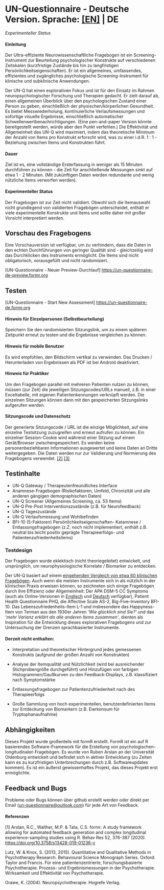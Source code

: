 
# UN-Questionnaire - Deutsche Version. Sprache: [[EN]](https://github.com/UN-Questionnaire/UN-Questionnaire-de) | DE

*Experimenteller Status*
#### Einleitung

Der Ultra-effiziente Neurowissenschaftliche Fragebogen ist ein Screening-Instrument zur Beurteilung psychologischer Konstrukte auf verschiedenen Zeitskalen (kurzfristige Zustände bis hin zu langfristigen Persönlichkeitseigenschaften). Er ist ein allgemeines, umfassendes, effizientes und zugängliches psychologische Screening-Instrument für klinische und subklinische Anwendungen.

Der UN-Q hat einen explorativen Fokus und ist für den Einsatz im Rahmen neuropsychologischer Forschung und Therapien gedacht. Er zielt darauf ab, einen allgemeinen Überblick über den psychologischen Zustand einer Person zu geben, einschließlich der physischen/körperlichen Gesundheit. Es bietet Messwiederholung, kontinuierliche Verlaufsmessungen und sofortige visuelle Ergebnisse, einschließlich automatischer Schwellenwertbenachrichtigungen. (Eine pen-and-paper Version könnte bereitgestellt werden, würde aber den Punkt verfehlen.) Die Effektivität und Allgemeinheit des UN-Q wird maximiert, indem das theoretische Minimum der Anzahl von Items pro Konstrukt erforscht wird, was zu einer i.d.R. 1 : 1 -Beziehung zwischen Items und Konstrukten führt. 


#### Dauer
Ziel ist es, eine vollständige Ersterfassung in weniger als 15 Minuten durchführen zu können - die Zeit für anschließende Messungen sinkt auf etwa 1 - 2 Minuten. (Mit zukünftigen Daten werden redundante und wenig nützliche Items verworfen werden).



















#### Experimenteller Status
Der Fragebogen ist zur Zeit nicht validiert. Obwohl sich die Itemauswahl nicht grundlegend von validierten Fragebögen unterscheidet, enthält er viele experimentelle Konstrukte und Items und sollte daher mit großer *Vorsicht* interpretiert werden.







## Vorschau des Fragebogens
Eine Vorschauversion ist verfügbar, um zu verhindern, dass die Daten in den echten Durchführungen von geringer Qualität sind - gleichzeitig wird das Durchklicken des Instruments ermöglicht. Die Items sind nicht obligatorisch, vorausgefüllt und nicht randomisiert.

 [UN-Questionnaire - Neuer Preview-Durchlauf] https://un-questionnaire-de-preview.formr.org


## Testen







[UN-Questionnaire - Start New Assessment] https://un-questionnaire-de.formr.org



#### Hinweis für Einzelpersonen (Selbstbeurteilung)
Speichern Sie den randomisierten Sitzungslink, um zu einem späteren Zeitpunkt erneut zu testen und die Ergebnisse vergleichen zu können. 
#### Hinweis für mobile Benutzer 
Es wird empfohlen, den Bildschirm vertikal zu verwenden. Das Drucken / Herunterladen von Ergebnissen als PDF ist bei Android deaktiviert.
       	

#### Hinweis für Praktiker
Um den Fragebogen parallel mit mehreren Patienten nutzen zu können, müssen (zur Zeit) die jeweiligen Sitzungscodes/URLs manuell, z.B. in einer Exceltabelle, mit eigenen Patientenkennungen verknüpft werden. Die einzelnen Sitzungen können dann mit den gespeicherten Sitzungslinks aufgerufen werden. 	
     
     
#### Sitzungscode und Datenschutz
Der generierte Sitzungscode / URL ist die einzige Möglichkeit, auf eine einzelne Testsitzung zuzugreifen und erneut aufrufen zu können. Ein einzelner Session-Cookie wird während einer Sitzung auf einem Gerät/Browser zwischengespeichert. 
Es werden keine personenbeziehbaren Informationen ausgewertet und keine Daten an Dritte weitergegeben. Die Daten werden nur zur Validierung und Normierung des Fragebogens verwendet. 
[[2]](/Datenschutzhinweis)  [[3]](//Datenschutzhinweis)
  	


## Testinhalte




 




- UN-Q Gateway / Therapeutenfreundliches Interface 
- Anamnese-Fragebogen (Risikofaktoren, Umfeld, Chronizität und alle anderen gängigen demographischen Daten)
- UN-Q Screener (Allgemeines Screening, ca. 53 Items)
- UN-Q Pre-Post Interventionszustände
 (z.B. für Neurofeedback) 
 - UN-Q Tageszustände 
- UN-Q Verlaufsmessung und Wohlbefinden
- BFI-10 (5-Faktoren) Persönlichkeitseigenschaften- Katamnese / Entlassungsfragebogen (z.Z. noch nicht implementiert, enthält z.B. neutral bis leicht positiv geprägte Therapieerfolgs- und Patientenzufriedenheitsitems)

### Testdesign




Der Fragebogen wurde eklektisch (nicht theoriegeleitet) entwickelt, und ursprünglich, um neurophysiologische Korrelate / Biomarker zu entdecken. 


Der UN-Q basiert auf einem [eingehenden Vergleich von etwa 60 klinischen Fragebögen](https://github.com/UN-Questionnaire/Comparison-of-Psychological-Clinical-Instruments). 
Auch wenn die meisten Instrumente sich in als nützlich in der klinischen Praxis erweisen können, so zeichneten sich einige Fragebögen durch ihre Effizienz oder Allgemeinheit: Der APA DSM-5 CC Symptoms (auch als Online-Versionen in [Englisch](https://github.com/UN-Questionnaire/DSM-5-Crosscutting-Symptoms-en) und [Deutsch](https://github.com/UN-Questionnaire/DSM-5-Crosscutting-Symptoms-de) verfügbar), Patient Health Questionnaire PHQ, die Affective Scale AS-2, Big-Five-Inventory BFI-10. Das Lebenszufriedenheits-Item L-1 und insbesondere das Happyness-Item von Terman aus den 1930er Jahren *'Wie glücklich sind Sie?'* und das *'mehr Varianz erklärt als alle anderen Items zusammen'*, dienten als Inspiration für die Entwicklung dieses explorativen Fragebogens und zur Untersuchung der Grenzen sprachbasierter Instrumente. 




#### Derzeit nicht enthalten:
- Interpretation und theoretischer Hintergrund jedes gemessenen Konstrukts (aufgrund der großen Anzahl von Konstrukten)


- Analyse der Itemqualität und Nützlichkeit (wird bei ausreichender Stichprobengröße durchgeführt) und Hinzufügen von farbigen Histogrammen/Gaußkurven zu den Feedback-Displays, z.B. klassifiziert nach Symptomstärke 
- Entlassungsfragebogen zur Patientenzufriedenheit nach des Therapieerfolgs
 - Große Sammlung von hoch experimentellen, benutzerdefinierten Items zur Entdeckung von Biomarkern
 (z.B. Eierkonsum für Tryptophanaufnahme)  
## Abhängigkeiten
Dieses Projekt wurde großenteils mit formR erstellt. FormR ist ein auf R basierendes Software-Framework für die Erstellung von psychologischen-longitudinalen Fragebögen. Es wurde von Ruben Arslan an der Universität Oldenburg entwickelt und befindet sich in aktiver Entwicklung (zu Zeiten kann es zu kurzfristigen Unterbrechungen durch z.B. Softwareupdates kommen). Es ist ein äußerst gewissenhaftes Projekt, das dieses Projekt erst ermöglichte. 
## Feedback und Bugs

Probleme oder Bugs können über github erstellt werden oder direkt per Email (un-questionnaire@outlook.com) für jede Art von Feedback.
#### Referenzen
[1] Arslan, R.C., Walther, M.P. & Tata, C.S. formr: A study framework allowing for automated feedback generation and complex longitudinal experience-sampling studies using R. Behav Res 52, 376-387 (2020). https://doi.org/10.3758/s13428-019-01236-y


Lutz, W. & Knox, S. (2013, 2015). Quantitative and Qualitative Methods in Psychotherapy Research. Behavioural Science Monograph Series. Oxford: Taylor and Francis. Für eine patientenzentrierte, forschungsbasierte Psychotherapie. Prozess- und Ergebnismessungen in der Psychotherapie. Wirksamkeit und Effektivität von Psychotherapie.

Grawe, K. (2004). Neuropsychotherapie. Hogrefe Verlag.










